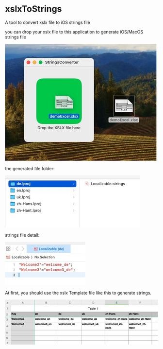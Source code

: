 # xslxToStrings
A tool to convert xslx file to iOS strings file

you can drop your xslx file to this application to generate iOS/MacOS strings file


![image.png](./img/20240430112939.jpg)


the generated file folder:

![image.png](./img/20240430113101.jpg)


strings file detail:

![image.png](./img/20240430113136.jpg)


At first, you should use the xslx Template file like this to generate strings.

![image.png](./img/20240430113339.jpg)

